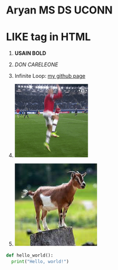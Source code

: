 # Aryan MS DS UCONN

# LIKE <H> tag in HTML

1. **USAIN BOLD**

1. *DON CARELEONE*

1. Infinite Loop: [my github page](https://aryan0501.github.io/)

1. ![Picture of the Goat](siuu.gif)

1. ![Picture of the Goat](download.jpg)

```python
def hello_world():
  print("Hello, world!")
```





